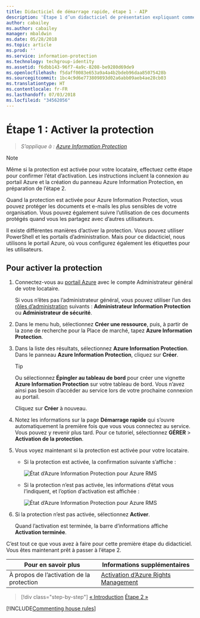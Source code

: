 ```yaml
---
title: Didacticiel de démarrage rapide, étape 1 - AIP
description: 'Étape 1 d’un didacticiel de présentation expliquant comment tester rapidement Azure Information Protection : Activer le service de protection.'
author: cabailey
ms.author: cabailey
manager: mbaldwin
ms.date: 05/28/2018
ms.topic: article
ms.prod: ''
ms.service: information-protection
ms.technology: techgroup-identity
ms.assetid: f6dbb143-96f7-4a9c-8208-be9280d69de9
ms.openlocfilehash: f5daff0083e653a9a4a4b2bdeb96daa85075428b
ms.sourcegitcommit: 1bc4c9d6e773809893d02a6abb09aeb4ae28cb03
ms.translationtype: HT
ms.contentlocale: fr-FR
ms.lasthandoff: 07/03/2018
ms.locfileid: "34562056"
---
```

# <a name="step-1-activate-protection"></a>Étape 1 : Activer la protection
 
>*S’applique à : [Azure Information Protection](https://azure.microsoft.com/pricing/details/information-protection)*

> [!NOTE]
>Même si la protection est activée pour votre locataire, effectuez cette étape pour confirmer l’état d’activation. Les instructions incluent la connexion au portail Azure et la création du panneau Azure Information Protection, en préparation de l’étape 2.

Quand la protection est activée pour Azure Information Protection, vous pouvez protéger les documents et e-mails les plus sensibles de votre organisation. Vous pouvez également suivre l’utilisation de ces documents protégés quand vous les partagez avec d’autres utilisateurs. 

Il existe différentes manières d’activer la protection. Vous pouvez utiliser PowerShell et les portails d’administration. Mais pour ce didacticiel, nous utilisons le portail Azure, où vous configurez également les étiquettes pour les utilisateurs. 

## <a name="to-activate-protection"></a>Pour activer la protection

1. Connectez-vous au [portail Azure](https://portal.azure.com) avec le compte Administrateur général de votre locataire. 
    
    Si vous n’êtes pas l’administrateur général, vous pouvez utiliser l’un des [rôles d’administration](/azure/active-directory/active-directory-assign-admin-roles-azure-portal) suivants : **Administrateur Information Protection** ou **Administrateur de sécurité**.

2. Dans le menu hub, sélectionnez **Créer une ressource**, puis, à partir de la zone de recherche pour la Place de marché, tapez **Azure Information Protection**. 
    
3. Dans la liste des résultats, sélectionnez **Azure Information Protection**. Dans le panneau **Azure Information Protection**, cliquez sur **Créer**.
    
    > [!TIP] 
    > Ou sélectionnez **Épingler au tableau de bord** pour créer une vignette **Azure Information Protection** sur votre tableau de bord. Vous n’avez ainsi pas besoin d’accéder au service lors de votre prochaine connexion au portail.
    
    Cliquez sur **Créer** à nouveau.

4. Notez les informations sur la page **Démarrage rapide** qui s’ouvre automatiquement la première fois que vous vous connectez au service. Vous pouvez y revenir plus tard. Pour ce tutoriel, sélectionnez **GÉRER** > **Activation de la protection**. 

5. Vous voyez maintenant si la protection est activée pour votre locataire. 
    
    - Si la protection est activée, la confirmation suivante s’affiche :
        
        ![État d’Azure Information Protection pour Azure RMS](../media/info-protect-azurerms-activated.png)
        
    - Si la protection n’est pas activée, les informations d’état vous l’indiquent, et l’option d’activation est affichée :
        
        ![État d’Azure Information Protection pour Azure RMS](../media/info-protect-azurerms-deactivated.png)

6. Si la protection n’est pas activée, sélectionnez **Activer**. 

    Quand l’activation est terminée, la barre d’informations affiche **Activation terminée**.

C’est tout ce que vous avez à faire pour cette première étape du didacticiel. Vous êtes maintenant prêt à passer à l’étape 2.

|Pour en savoir plus|Informations supplémentaires|
|--------------------------------|--------------------------|
|À propos de l’activation de la protection|[Activation d’Azure Rights Management](../deploy-use/activate-service.md)|


>[!div class="step-by-step"]
[&#171; Introduction](infoprotect-quick-start-tutorial.md)
[Étape 2 &#187;](infoprotect-tutorial-step2.md)

[!INCLUDE[Commenting house rules](../includes/houserules.md)]
